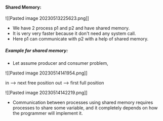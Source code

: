 #### Shared Memory:

 ![[Pasted image 20230513225623.png]]

* We have 2 process p1 and p2 and have shared memory.
* It is very very faster because it don't need any system call.
* Here p1 can communicate with p2 with a help of shared memory.

##### Example for shared memory:
* Let assume producer and consumer problem,

![[Pasted image 20230514141954.png]]

in --> next free position
out --> first full position


![[Pasted image 20230514142219.png]]

* Communication between  processes using shared memory requires processes to share some variable, and it completely depends on how the programmer will implement it.
